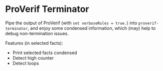 # ProVerif Terminator

Pipe the output of ProVerif (with `set verboseRules = true.`) into `proverif-terminator`, and enjoy some condensed information, which (may) help to debug non-termination issues.

Features (in selected facts):
- Print selected facts condensed
- Detect high counter
- Detect loops
